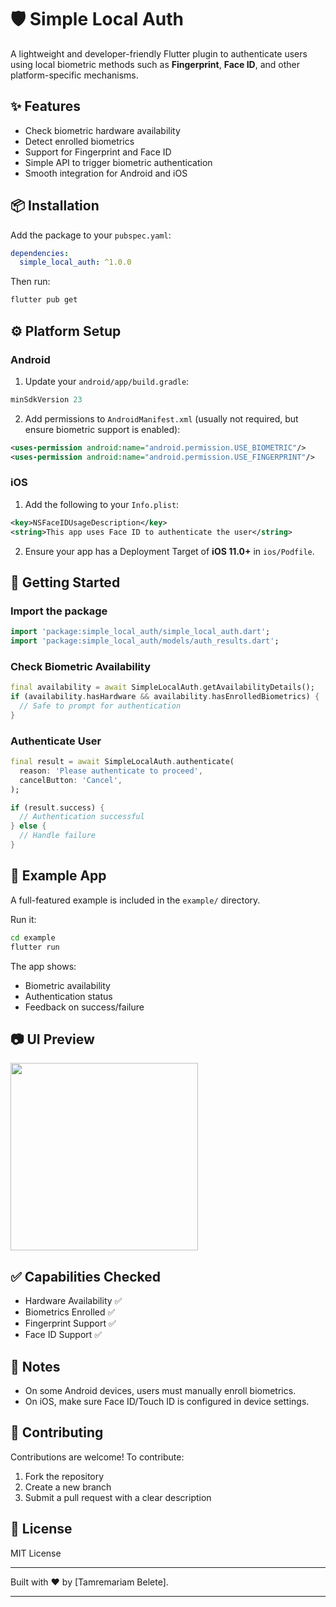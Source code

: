# 🛡️ Simple Local Auth

A lightweight and developer-friendly Flutter plugin to authenticate users using local biometric methods such as **Fingerprint**, **Face ID**, and other platform-specific mechanisms.

## ✨ Features

- Check biometric hardware availability
- Detect enrolled biometrics
- Support for Fingerprint and Face ID
- Simple API to trigger biometric authentication
- Smooth integration for Android and iOS

## 📦 Installation

Add the package to your `pubspec.yaml`:

```yaml
dependencies:
  simple_local_auth: ^1.0.0
```

Then run:

```bash
flutter pub get
```

## ⚙️ Platform Setup

### Android

1. Update your `android/app/build.gradle`:

```groovy
minSdkVersion 23
```

2. Add permissions to `AndroidManifest.xml` (usually not required, but ensure biometric support is enabled):

```xml
<uses-permission android:name="android.permission.USE_BIOMETRIC"/>
<uses-permission android:name="android.permission.USE_FINGERPRINT"/>
```

### iOS

1. Add the following to your `Info.plist`:

```xml
<key>NSFaceIDUsageDescription</key>
<string>This app uses Face ID to authenticate the user</string>
```

2. Ensure your app has a Deployment Target of **iOS 11.0+** in `ios/Podfile`.

## 🚀 Getting Started

### Import the package

```dart
import 'package:simple_local_auth/simple_local_auth.dart';
import 'package:simple_local_auth/models/auth_results.dart';
```

### Check Biometric Availability

```dart
final availability = await SimpleLocalAuth.getAvailabilityDetails();
if (availability.hasHardware && availability.hasEnrolledBiometrics) {
  // Safe to prompt for authentication
}
```

### Authenticate User

```dart
final result = await SimpleLocalAuth.authenticate(
  reason: 'Please authenticate to proceed',
  cancelButton: 'Cancel',
);

if (result.success) {
  // Authentication successful
} else {
  // Handle failure
}
```

## 🧪 Example App

A full-featured example is included in the `example/` directory.

Run it:

```bash
cd example
flutter run
```

The app shows:

- Biometric availability
- Authentication status
- Feedback on success/failure

## 📷 UI Preview

<img src="https://user-images.githubusercontent.com/your-screenshot.png" width="300"/>

## ✅ Capabilities Checked

- Hardware Availability ✅
- Biometrics Enrolled ✅
- Fingerprint Support ✅
- Face ID Support ✅

## 📌 Notes

- On some Android devices, users must manually enroll biometrics.
- On iOS, make sure Face ID/Touch ID is configured in device settings.

## 🤝 Contributing

Contributions are welcome! To contribute:

1. Fork the repository
2. Create a new branch
3. Submit a pull request with a clear description

## 📄 License

MIT License

---

Built with ❤️ by \[Tamremariam Belete].

---
